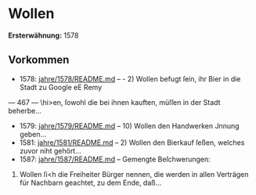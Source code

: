 # Wollen

**Ersterwähnung:** 1578

## Vorkommen
- 1578: [jahre/1578/README.md](../jahre/1578/README.md) – - 2) Wollen befugt ſein, ihr Bier in die Stadt zu
Google eE Remy


— 467 —
\hi>en, ſowohl die bei ihnen kauften, müſſen in der Stadt
beherbe...
- 1579: [jahre/1579/README.md](../jahre/1579/README.md) – 10) Wollen den Handwerken Jnnung geben...
- 1581: [jahre/1581/README.md](../jahre/1581/README.md) – 2) Wollen den Bierkauf ſeßen, welches zuvor niht
gehört...
- 1587: [jahre/1587/README.md](../jahre/1587/README.md) – Gemengte Beſchwerungen:

1) Wollen ſi<h die Freiheiter Bürger nennen, die
werden in allen Verträgen für Nachbarn geachtet, zu dem
Ende, daß...
